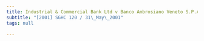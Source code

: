 ```yaml
---
title: Industrial & Commercial Bank Ltd v Banco Ambrosiano Veneto S.P.A.
subtitle: "[2001] SGHC 120 / 31\_May\_2001"
tags: null

---
```


